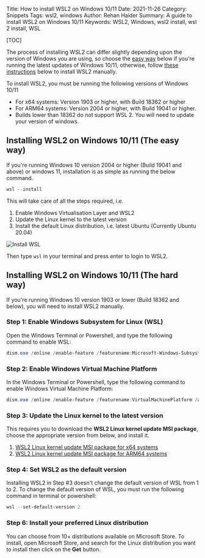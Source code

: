 Title: How to install WSL2 on Windows 10/11
Date: 2021-11-26
Category: Snippets
Tags: wsl2, windows
Author: Rehan Haider
Summary: A guide to install WSL2 on Windows 10/11
Keywords: WSL2, Windows, wsl2 install, wsl 2 install, WSL


[TOC]

The process of installing WSL2 can differ slightly depending upon the version of Windows you are using, so choose the [easy way](#installing-wsl2-on-windows-1011-the-easy-way) below if you're running the latest updates of Windows 10/11, otherwise, follow [these instructions](#installing-wsl2-on-windows-1011-the-hard-way) below to install WSL2 manually. 

To install WSL2, you must be running the following versions of Windows 10/11

* For x64 systems: Version 1903 or higher, with Build 18362 or higher
* For ARM64 systems: Version 2004 or higher, with Build 19041 or higher.
* Builds lower than 18362 do not support WSL 2. You will need to update your version of windows. 

## Installing WSL2 on Windows 10/11 (The easy way)
If you're running Windows 10 version 2004 or higher (Build 19041 and above) or windows 11, installation is as simple as running the below command.

```powershell
wsl --install
```
This will take care of all the steps required, i.e.

1. Enable Windows Virtualisation Layer and WSL2
2. Update the Linux kernel to the latest version
3. Install the default Linux distribution, i.e. latest Ubuntu (Currently Ubuntu 20.04)

![Install WSL]({static}/images/s0036/install-wsl.gif)

Then type `wsl` in your terminal and press enter to login to WSL2. 


## Installing WSL2 on Windows 10/11 (The hard way)
If you're running Windows 10 version 1903 or lower (Build 18362 and below), you will need to install WSL2 manually.


### Step 1: Enable Windows Subsystem for Linux (WSL)

Open the Windows Terminal or Powershell, and type the following command to enable WSL:

```powershell
dism.exe /online /enable-feature /featurename:Microsoft-Windows-Subsystem-Linux /all /norestart
```

### Step 2: Enable Windows Virtual Machine Platform

In the Windows Terminal or Powershell, type the following command to enable Windows Virtual Machine Platform:
```powershell
dism.exe /online /enable-feature /featurename:VirtualMachinePlatform /all /norestart
```

### Step 3: Update the Linux kernel to the latest version

This requires you to download the **WSL2 Linux kernel update MSI package**, choose the appropriate version from below, and install it.
1. [WSL2 Linux kernel update MSI package for x64 systems](https://wslstorestorage.blob.core.windows.net/wslblob/wsl_update_x64.msi)
2. [WSL2 Linux kernel update MSI package for ARM64 systems](https://wslstorestorage.blob.core.windows.net/wslblob/wsl_update_arm64.msi)


### Step 4: Set WSL2 as the default version
Installing WSL2 in Step #3 doesn't change the default version of WSL from 1 to 2. To change the default version of WSL, you must run the following command in terminal or powershell:

```powershell
wsl --set-default-version 2
```

### Step 6: Install your preferred Linux distribution

You can choose from 10+ distributions available on Microsoft Store. To install, open Microsoft Store, and search for the Linux distribution you want to install then click on the **Get** button.